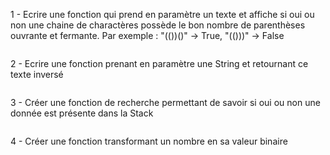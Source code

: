 
1 - Ecrire une fonction qui prend en paramètre un texte et affiche si oui ou non une chaine de charactères possède le bon nombre de parenthèses ouvrante et fermante.
Par exemple : "(())()" -> True, "(()))" -> False

```

```

2 - Ecrire une fonction prenant en paramètre une String et retournant ce texte inversé 
```

```

3 - Créer une fonction de recherche permettant de savoir si oui ou non une donnée est présente dans la Stack
```

```

4 - Créer une fonction transformant un nombre en sa valeur binaire
```

```
